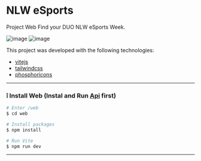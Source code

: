 # NLW eSports

Project Web Find your DUO NLW eSports Week.


![image](https://user-images.githubusercontent.com/15880212/190803489-87c58be7-bb41-4d86-9c89-8ed1dc41f463.png)
![image](https://user-images.githubusercontent.com/15880212/190804265-bed4b4b2-799e-449b-9df6-24d8d34f40aa.png)

This project was developed with the following technologies:

- [vitejs](https://vitejs.dev/)
- [tailwindcss](https://tailwindcss.com/)
- [phosphoricons](https://phosphoricons.com/)

---

### ❕ Install Web (Instal and Run [Api](https://github.com/nilsonsierota/NLW_eSports/tree/main/server) first)

```bash
# Enter /web
$ cd web

# Install packages
$ npm install

# Run Vite
$ npm run dev
```

---
